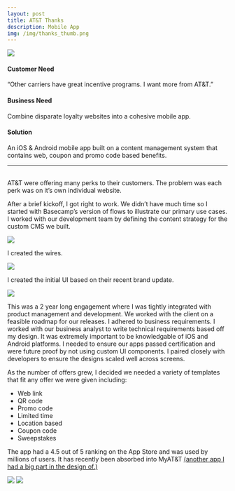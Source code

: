 ```yaml
---
layout: post
title: AT&T Thanks
description: Mobile App
img: /img/thanks_thumb.png
---
```


<img class="img_scale" src="/img/thanks_cover.png"/>

#### Customer Need
“Other carriers have great incentive programs. I want more from AT&T.”

#### Business Need
Combine disparate loyalty websites into a cohesive mobile app.

#### Solution
An iOS & Android mobile app built on a content management system that contains web, coupon and promo code based benefits.

<hr>
<br>
AT&T were offering many perks to their customers. The problem was each perk was on it’s own individual website. 

After a brief kickoff, I got right to work. We didn’t have much time so I started with Basecamp’s version of flows to illustrate our primary use cases. I worked with our development team by defining the content strategy for the custom CMS we built. 

<img class="img_scale" src="/img/thanks4.png"/>

I created the wires.

<img class="img_scale" src="/img/thanks5.png"/>

I created the initial UI based on their recent brand update.

<img class="img_scale2" src="/img/thanks3.png"/>

This was a 2 year long engagement where I was tightly integrated with product management and development. We worked with the client on a feasible roadmap for our releases. I adhered to business requirements. I worked with our business analyst to write technical requirements based off my design. It was extremely important to be knowledgable of iOS and Android platforms. I needed to ensure our apps passed certification and were future proof by not using custom UI components. I paired closely with developers to ensure the designs scaled well across screens.

As the number of offers grew, I decided we needed a variety of templates that fit any offer we were given including:

* Web link
* QR code 
* Promo code
* Limited time 
* Location based
* Coupon code
* Sweepstakes 

The app had a 4.5 out of 5 ranking on the App Store and was used by millions of users. It has recently been absorbed into MyAT&T <a href="http://www.mrclintmiller.com/portfolio/0_project/">(another app I had a big part in the design of.)</a>

<img class="img_scale2" src="/img/thanks1.png"/>

<img class="img_scale2" src="/img/thanks2.png"/>
